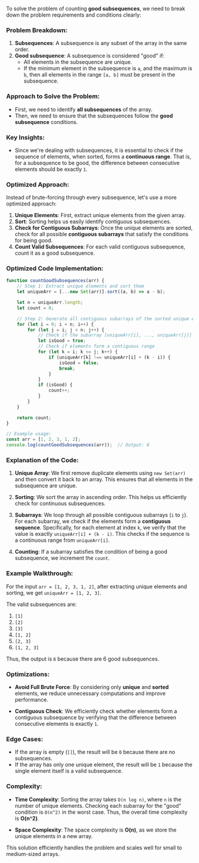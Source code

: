 To solve the problem of counting **good subsequences**, we need to break down the problem requirements and conditions clearly:

### Problem Breakdown:
1. **Subsequences**: A subsequence is any subset of the array in the same order.
2. **Good subsequence**: A subsequence is considered "good" if:
   - All elements in the subsequence are unique.
   - If the minimum element in the subsequence is `a`, and the maximum is `b`, then all elements in the range `[a, b]` must be present in the subsequence.

### Approach to Solve the Problem:
- First, we need to identify **all subsequences** of the array.
- Then, we need to ensure that the subsequences follow the **good subsequence** conditions.

### Key Insights:
- Since we're dealing with subsequences, it is essential to check if the sequence of elements, when sorted, forms a **continuous range**. That is, for a subsequence to be good, the difference between consecutive elements should be exactly `1`.

### Optimized Approach:
Instead of brute-forcing through every subsequence, let's use a more optimized approach:

1. **Unique Elements**: First, extract unique elements from the given array.
2. **Sort**: Sorting helps us easily identify contiguous subsequences.
3. **Check for Contiguous Subarrays**: Once the unique elements are sorted, check for all possible **contiguous subarrays** that satisfy the conditions for being good.
4. **Count Valid Subsequences**: For each valid contiguous subsequence, count it as a good subsequence.

### Optimized Code Implementation:

```javascript
function countGoodSubsequences(arr) {
    // Step 1: Extract unique elements and sort them
    let uniqueArr = [...new Set(arr)].sort((a, b) => a - b);

    let n = uniqueArr.length;
    let count = 0;

    // Step 2: Generate all contiguous subarrays of the sorted unique elements
    for (let i = 0; i < n; i++) {
        for (let j = i; j < n; j++) {
            // Check if the subarray [uniqueArr[i], ..., uniqueArr[j]] is good
            let isGood = true;
            // Check if elements form a contiguous range
            for (let k = i; k <= j; k++) {
                if (uniqueArr[k] !== uniqueArr[i] + (k - i)) {
                    isGood = false;
                    break;
                }
            }
            if (isGood) {
                count++;
            }
        }
    }

    return count;
}

// Example usage:
const arr = [1, 2, 3, 1, 2];
console.log(countGoodSubsequences(arr));  // Output: 6
```

### Explanation of the Code:

1. **Unique Array**: We first remove duplicate elements using `new Set(arr)` and then convert it back to an array. This ensures that all elements in the subsequence are unique.
   
2. **Sorting**: We sort the array in ascending order. This helps us efficiently check for continuous subsequences.
   
3. **Subarrays**: We loop through all possible contiguous subarrays (`i` to `j`). For each subarray, we check if the elements form a **contiguous sequence**. Specifically, for each element at index `k`, we verify that the value is exactly `uniqueArr[i] + (k - i)`. This checks if the sequence is a continuous range from `uniqueArr[i]`.

4. **Counting**: If a subarray satisfies the condition of being a good subsequence, we increment the `count`.

### Example Walkthrough:

For the input `arr = [1, 2, 3, 1, 2]`, after extracting unique elements and sorting, we get `uniqueArr = [1, 2, 3]`.

The valid subsequences are:
1. `[1]`
2. `[2]`
3. `[3]`
4. `[1, 2]`
5. `[2, 3]`
6. `[1, 2, 3]`

Thus, the output is `6` because there are 6 good subsequences.

### Optimizations:
- **Avoid Full Brute Force**: By considering only **unique** and **sorted** elements, we reduce unnecessary computations and improve performance.
  
- **Contiguous Check**: We efficiently check whether elements form a contiguous subsequence by verifying that the difference between consecutive elements is exactly `1`.

### Edge Cases:
- If the array is empty (`[]`), the result will be `0` because there are no subsequences.
- If the array has only one unique element, the result will be `1` because the single element itself is a valid subsequence.
  
### Complexity:
- **Time Complexity**: Sorting the array takes `O(n log n)`, where `n` is the number of unique elements. Checking each subarray for the "good" condition is `O(n^2)` in the worst case. Thus, the overall time complexity is **O(n^2)**.
  
- **Space Complexity**: The space complexity is **O(n)**, as we store the unique elements in a new array.

This solution efficiently handles the problem and scales well for small to medium-sized arrays.